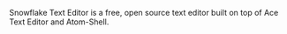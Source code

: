 Snowflake Text Editor is a free, open source text editor built on top of Ace Text Editor and Atom-Shell.